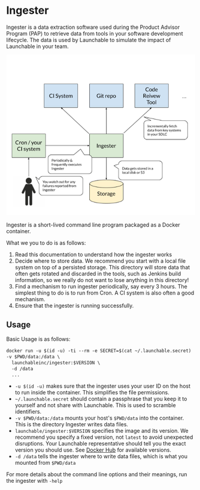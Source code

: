 # Ingester
Ingester is a data extraction software used during
the Product Advisor Program (PAP) to retrieve data from tools in your software development lifecycle.
The data is used by Launchable to simulate the impact of Launchable in your team.

![Diagram](bigPicture.png)

Ingester is a short-lived command line program packaged as a Docker container.

What we you to do is as follows:

1. Read this documentation to understand how the ingester works
1. Decide where to store data. We recommend you start with a local file system on top of a persisted storage. This directory will store data that often gets rotated and discarded in the tools, such as Jenkins build information, so we really do not want to lose anything in this directory! 
1. Find a mechanism to run ingester periodically, say every 3 hours. The simplest thing to do is to run from Cron. A CI system is also often a good mechanism.
1. Ensure that the ingester is running successfully.  


## Usage
Basic Usage is as follows:

```
docker run -u $(id -u) -ti --rm -e SECRET=$(cat ~/.launchable.secret) -v $PWD/data:/data \
  launchableinc/ingester:$VERSION \
  -d /data
  ...
``` 

* `-u $(id -u)` makes sure that the ingester uses your user ID on the host to run inside the container. This simplifies the file permissions. 
* `~/.launchable.secret` should contain a passphrase that you keep it to yourself and not share with Launchable. This is used to scramble identifiers.
* `-v $PWD/data:/data` mounts your host's `$PWD/data` into the container. This is the directory Ingester writes data files.
* `launchable/ingester:$VERSION` specifies the image and its version. We recommend you specify a fixed version, not `latest` to avoid unexpected disruptions. Your Launchable representative should tell you the exact version you should use. See [Docker Hub](https://hub.docker.com/repository/docker/launchableinc/ingester) for available versions.
* `-d /data` tells the ingester where to write data files, which is what you mounted from `$PWD/data`

For more details about the command line options and their meanings, run the ingester with `-help` 